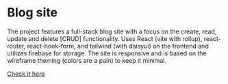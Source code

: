 # Blog site

The project features a full-stack blog site with a focus on the create, read, update and delete [CRUD] functionality. 
Uses React (vite with rollup), react-router, react-hook-form, and tailwind (with daisyui) on the frontend and utilizes firebase for storage.
The site is responsive and is based on the wireframe theming (colors are a pain) to keep it minimal.

[Check it here](https://blog-site-ecru-phi.vercel.app/)